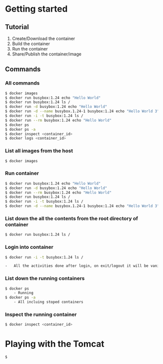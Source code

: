 # Getting started
## Tutorial
1. Create/Download the container
2. Build the container
3. Run the container
4. Share/Publish the container/image

## Commands

### All commands
```sh
$ docker images
$ docker run busybox:1.24 echo "Hello World"
$ docker run busybox:1.24 ls /
$ docker run -d busybox:1.24 echo "Hello World"
$ docker run -d --name busybox.1.24-1 busybox:1.24 echo "Hello World 3" 
$ docker run -i -t busybox:1.24 ls /
$ docker run --rm busybox:1.24 echo "Hello World"
$ docker ps 
$ docker ps -a 
$ docker inspect <container_id>
$ docker logs <container_id>
```

### List all images from the host
```sh
$ docker images
```

### Run container
```sh
$ docker run busybox:1.24 echo "Hello World"
$ docker run -d busybox:1.24 echo "Hello World"
$ docker run --rm busybox:1.24 echo "Hello World"
$ docker run busybox:1.24 ls /
$ docker run -i -t busybox:1.24 ls /
$ docker run -d --name busybox.1.24-1 busybox:1.24 echo "Hello World 3" 
```

### List down the all the contents from the root directory of container
```sh
$ docker run busybox:1.24 ls /
```

### Login into container
```sh
$ docker run -i -t busybox:1.24 ls /
```
```sh
-   All the activities done after login, on exit/logout it will be vanished or cleared out
```

### List down the running containers
```sh
$ docker ps 
    - Running
$ docker ps -a 
    - All incluing stoped containers
```

### Inspect the running container
```sh
$ docker inspect <container_id>
```

# Playing with the Tomcat
```sh
$ 
```